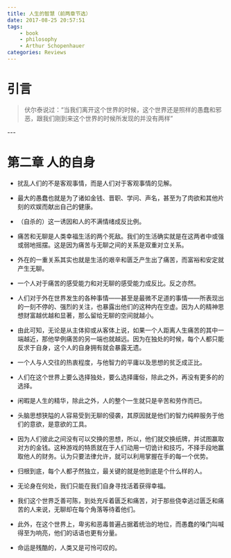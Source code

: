 ```yaml
---
title: 人生的智慧（前两章节选）
date: 2017-08-25 20:57:51
tags:
	- book
	- philosophy
	- Arthur Schopenhauer
categories: Reviews
---
```

# 引言

<blockquote class = blockquote-center; color = grey>伏尔泰说过：“当我们离开这个世界的时候，这个世界还是照样的愚蠢和邪恶，跟我们刚到来这个世界的时候所发现的并没有两样”
</blockquote>
---

# 第二章 人的自身


+ 扰乱人们的不是客观事情，而是人们对于客观事情的见解。

+ 最大的愚蠢也就是为了诸如金钱、晋职、学问、声名，甚至为了肉欲和其他片刻的欢娱而献出自己的健康。

+ （自杀的）这一诱因和人的不满情绪成反比例。

+ 痛苦和无聊是人类幸福生活的两个死敌。我们的生活确实就是在这两者中或强或弱地摇摆。这是因为痛苦与无聊之间的关系是双重对立关系。
+ 外在的一重关系其实也就是生活的艰辛和匮乏产生出了痛苦，而富裕和安定就产生无聊。
+ 一个人对于痛苦的感受能力和对无聊的感受能力成反比。反之亦然。

+ 人们对于外在世界发生的各种事情——甚至是最微不足道的事情——所表现出的一刻不停的、强烈的关注，也暴露出他们的这种内在空虚。因为人的精神思想财富越优越和显著，那么留给无聊的空间就越小。

+ 由此可知，无论是从主体抑或从客体上说，如果一个人距离人生痛苦的其中一端越近，那他举例痛苦的另一端也就越远。因为在独处的时候，每个人都只能反求于自身，这个人的自身拥有就会暴露无遗。

+ 一个人与人交往的热衷程度，与他智力的平庸以及思想的贫乏成正比。
+ 人们在这个世界上要么选择独处，要么选择庸俗，除此之外，再没有更多的的选择。

+ 闲暇是人生的精华，除此之外，人的整个一生就只是辛苦和劳作而已。
+ 头脑思想狭隘的人容易受到无聊的侵袭，其原因就是他们的智力纯粹服务于他们的意欲，是意欲的工具。

+ 因为人们彼此之间没有可以交换的思想，所以，他们就交换纸牌，并试图赢取对方的金钱。这种游戏的特质就在于人们动用一切诡计和技巧，不择手段地赢取他人的财务。认为只要法律允许，就可以利用掌握在手的每一个优势。

+ 归根到底，每个人都孑然独立，最关键的就是他到底是个什么样的人。

+ 无论身在何处，我们只能在我们自身寻找活着获得幸福。

+ 我们这个世界乏善可陈，到处充斥着匮乏和痛苦，对于那些侥幸逃过匮乏和痛苦的人来说，无聊却在每个角落等待着他们。
+ 此外，在这个世界上，卑劣和恶毒普遍占据着统治的地位，而愚蠢的嗓门叫喊得至为响亮，他们的话语也更有分量。

+ 命运是残酷的，人类又是可怜可叹的。